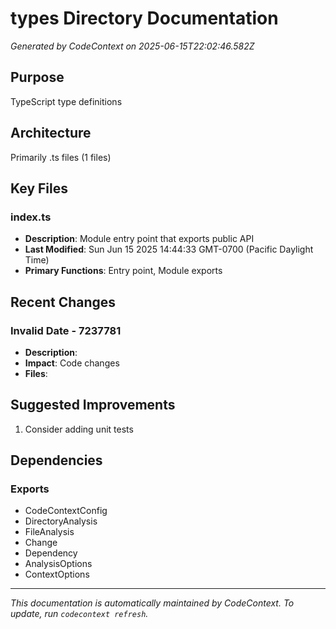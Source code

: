 # types Directory Documentation

*Generated by CodeContext on 2025-06-15T22:02:46.582Z*

## Purpose
TypeScript type definitions

## Architecture
Primarily .ts files (1 files)

## Key Files

### index.ts
- **Description**: Module entry point that exports public API
- **Last Modified**: Sun Jun 15 2025 14:44:33 GMT-0700 (Pacific Daylight Time)
- **Primary Functions**: Entry point, Module exports

## Recent Changes

### Invalid Date - 7237781
- **Description**: 
- **Impact**: Code changes
- **Files**: 

## Suggested Improvements
1. Consider adding unit tests

## Dependencies

### Exports
- CodeContextConfig
- DirectoryAnalysis
- FileAnalysis
- Change
- Dependency
- AnalysisOptions
- ContextOptions

---
*This documentation is automatically maintained by CodeContext. To update, run `codecontext refresh`.*
